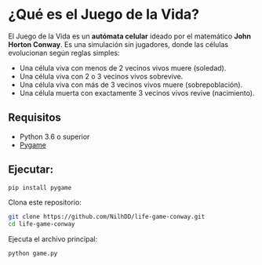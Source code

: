 # ¿Qué es el Juego de la Vida?

El Juego de la Vida es un **autómata celular** ideado por el matemático **John Horton Conway**. Es una simulación sin jugadores, donde las células evolucionan según reglas simples:

- Una célula viva con menos de 2 vecinos vivos muere (soledad).
- Una célula viva con 2 o 3 vecinos vivos sobrevive.
- Una célula viva con más de 3 vecinos vivos muere (sobrepoblación).
- Una célula muerta con exactamente 3 vecinos vivos revive (nacimiento).

## Requisitos

- Python 3.6 o superior
- [Pygame](https://www.pygame.org/)

## Ejecutar:

```bash
pip install pygame
```
Clona este repositorio:

```bash
git clone https://github.com/NilhDD/life-game-conway.git
cd life-game-conway
```
Ejecuta el archivo principal:

```bash
python game.py
```

